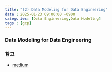 ```yaml
---
title: "(2) Data Modeling for Data Engineering"
date : 2025-01-23 09:00:00 +0900
categories: [Data Engineering,Data Modeling]
tags : [gcp]
---
```



### Data Modeling for Data Engineering


### 참고
- [medium](https://medium.com/@mervegamzenar/data-modeling-for-data-engineering-4ba302b4654f)